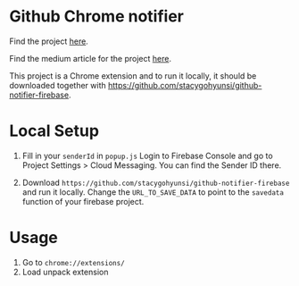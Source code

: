 # Github Chrome notifier
Find the project [here](https://chrome.google.com/webstore/detail/github-notifier/hoapibhhppbolnldjengllkcdbpbbgih).

Find the medium article for the project [here](https://medium.freecodecamp.org/i-wanted-real-time-github-push-notifications-so-i-built-a-chrome-extension-7e6be0611e4).

This project is a Chrome extension and to run it locally, it should be downloaded together with https://github.com/stacygohyunsi/github-notifier-firebase.

# Local Setup
1. Fill in your `senderId` in `popup.js`
Login to Firebase Console and go to Project Settings > Cloud Messaging. You can find the Sender ID there.

2. Download `https://github.com/stacygohyunsi/github-notifier-firebase` and run it locally. 
Change the `URL_TO_SAVE_DATA` to point to the `savedata` function of your firebase project.

# Usage
1. Go to `chrome://extensions/`
2. Load unpack extension